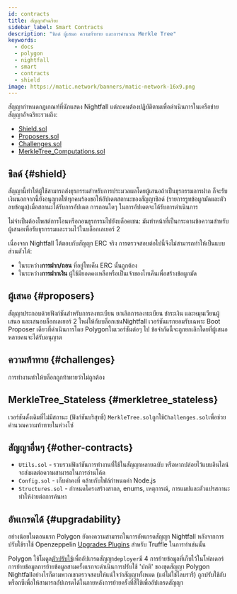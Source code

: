 ```yaml
---
id: contracts
title: สัญญาอัจฉริยะ
sidebar_label: Smart Contracts
description: "ชิลด์ ผู้เสนอ ความท้าทาย และการคำนวณ Merkle Tree"
keywords:
  - docs
  - polygon
  - nightfall
  - smart
  - contracts
  - shield
image: https://matic.network/banners/matic-network-16x9.png
---
```


สัญญากำหนดกฎเกณฑ์ที่นักแสดง Nightfall แต่ละคนต้องปฏิบัติตามเพื่อดำเนินการในเครือข่ายสัญญาอัจฉริยะรวมถึง:

- [Shield.sol](#shield)
- [Proposers.sol](#proposers)
- [Challenges.sol](#challenges)
- [MerkleTree_Computations.sol](#merkletree_computations)

## ชิลด์ {#shield}
สัญญานี้ทำให้ผู้ใช้สามารถส่งธุรกรรมสำหรับการประมวลผลโดยผู้เสนอถ้าเป็นธุรกรรมการฝาก ก็จะรับเงินนอกจากนี้ยังอนุญาตให้ทุกคนร้องขอให้อัปเดตสถานะของสัญญาชิลด์ (รายการรูทข้อผูกมัดและตัวลบข้อมูล)เมื่อสถานะได้รับการอัปเดต การถอนใดๆ ในการอัปเดตจะได้รับการดำเนินการ

ไม่จำเป็นต้องโพสต์การโอนหรือถอนธุรกรรมไปยังบล็อคเชน: มันทำหน้าที่เป็นกระดานข้อความสำหรับผู้เสนอเพื่อรับธุรกรรมและรวมไว้ในบล็อกเลเยอร์ 2

เนื่องจาก Nightfall โต้ตอบกับสัญญา ERC จริง การตรวจสอบต่อไปนี้จึงไม่สามารถทำให้เป็นแบบส่วนตัวได้:

- ในระหว่าง**การฝาก/ถอน** ที่อยู่โทเค็น ERC นั้นถูกต้อง
- ในระหว่าง**การฝากเงิน** ผู้ใช้มียอดคงเหลือหรือเป็นเจ้าของโทเค็นเพื่อสร้างข้อผูกมัด

## ผู้เสนอ {#proposers}
สัญญาประกอบด้วยฟังก์ชันสำหรับการลงทะเบียน ยกเลิกการลงทะเบียน ชำระเงิน และหมุนเวียนผู้เสนอ และเสนอบล็อกเลเยอร์ 2 ใหม่ให้กับบล็อกเชนNightfall เวอร์ชันแรกยอมรับเฉพาะ Boot Proposer เดียวที่ดำเนินการโดย Polygonในเวอร์ชันต่อๆ ไป ข้อจำกัดนี้จะถูกยกเลิกโดยที่ผู้เสนอหลายคนจะได้รับอนุญาต

## ความท้าทาย {#challenges}
การทำงานทำให้บล็อกถูกท้าทายว่าไม่ถูกต้อง

## MerkleTree_Stateless {#merkletree_stateless}
เวอร์ชันดั้งเดิมที่ไม่มีสถานะ (ฟังก์ชันบริสุทธิ์) `MerkleTree.sol`ถูกใช้`Challenges.sol`เพื่อช่วยคำนวณความท้าทายในห่วงโซ่

## สัญญาอื่นๆ {#other-contracts}
- `Utils.sol` - รวบรวมฟังก์ชันการทำงานที่ใช้ในสัญญาหลายฉบับ หรือหากปล่อยไว้แบบอินไลน์ จะส่งผลต่อความสามารถในการอ่านโค้ด
- `Config.sol` - เก็บค่าคงที่ คล้ายกับไฟล์กำหนดค่า Node.js
- `Structures.sol` - กำหนดโครงสร้างสากล, enums, เหตุการณ์, การแมปและตัวแปรสถานะ
ทำให้ง่ายต่อการค้นหา

## อัพเกรดได้ {#upgradability}
อย่างน้อยในตอนแรก Polygon ยังคงความสามารถในการอัพเกรดสัญญา Nightfall หลังจากการปรับใช้ราใช้ Openzeppelin [Upgrades Plugins](https://docs.openzeppelin.com/upgrades-plugins/1.x/) สำหรับ Truffle ในการทำเช่นนั้น

Polygon ใช้โมดูล[ตัวปรับใช้](https://github.com/EYBlockchain/nightfall_3/tree/master/nightfall-deployer)เพื่ออัปเกรดสัญญา`deployer`มี 4 การย้ายข้อมูลที่เก็บไว้ในโฟลเดอร์การย้ายข้อมูลการย้ายข้อมูลสามครั้งแรกจะดำเนินการปรับใช้ 'ปกติ' ของชุดสัญญา Polygon Nightfallอย่างไรก็ตามพวกเขาตรวจสอบให้แน่ใจว่าสัญญาทั้งหมด (แต่ไม่ใช่ไลบรารี) ถูกปรับใช้กับพร็อกซีเพื่อให้สามารถอัปเกรดได้ในภายหลังการย้ายครั้งที่สี่ใช้เพื่ออัปเกรดสัญญา
